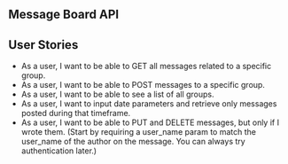 ## Message Board API

## User Stories

* As a user, I want to be able to GET all messages related to a specific group.
* As a user, I want to be able to POST messages to a specific group.
* As a user, I want to be able to see a list of all groups.
* As a user, I want to input date parameters and retrieve only messages posted during that timeframe.
* As a user, I want to be able to PUT and DELETE messages, but only if I wrote them. (Start by requiring a user_name param to match the user_name of the author on the message. You can always try authentication later.)